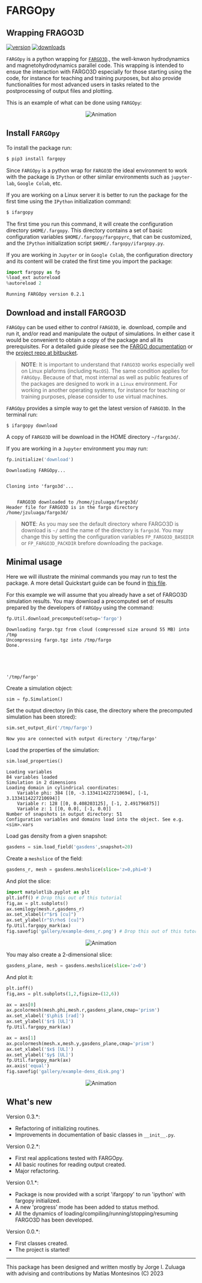 # FARGOpy
## Wrapping FRAGO3D

<!-- This are visual tags that you may add to your package at the beginning with useful information on your package --> 
[![version](https://img.shields.io/pypi/v/fargopy?color=blue)](https://pypi.org/project/fargopy/)
[![downloads](https://img.shields.io/pypi/dw/fargopy)](https://pypi.org/project/fargopy/)

`FARGOpy` is a python wrapping for [`FARGO3D`](https://fargo3d.bitbucket.io/intro.html)., the well-knwon hydrodynamics and magnetohydrodynamics parallel code. This wrapping is intended to ensue the interaction with FARGO3D especially for those starting using the code, for instance for teaching and training purposes, but also provide functionalities for most advanced users in tasks related to the postprocessing of output files and plotting.

This is an example of what can be done using `FARGOpy`:

<p align="center"><img src="https://github.com/seap-udea/fargopy/blob/main/gallery/fargo-animation.gif?raw=true" alt="Animation""/></p>

## Install `FARGOpy` 

To install the package run:

```bash
$ pip3 install fargopy
```

Since `FARGOpy` is a python wrap for `FARGO3D` the ideal environment to work with the package is `IPython` or other similar environments such as `jupyter-lab`, `Google Colab`, etc. 

If you are working on a Linux server it is better to run the package for the first time using the `IPython` initialization command:

```bash
$ ifargopy
```

The first time you run this command, it will create the configuration directory `$HOME/.fargopy`. This directory contains a set of basic configuration variables `$HOME/.fargopy/fargopyrc`, that can be customized, and the `IPython` initialization script `$HOME/.fargopy/ifargopy.py`.

If you are working in `Jupyter` or in `Google Colab`, the configuration directory and its content will be crated the first time you import the package:


```python
import fargopy as fp
%load_ext autoreload
%autoreload 2
```

    Running FARGOpy version 0.2.1


## Download and install FARGO3D

`FARGOpy` can be used either to *control* `FARGO3D`, ie. download, compile and run it, and/or read and manipulate the output of simulations.  In either case it would be convenient to obtain a copy of the package and all its prerequisites. For a detailed guide please see the [FARGO documentation](https://fargo3d.bitbucket.io/index.html) or the [project repo at bitbucket](https://bitbucket.org/fargo3d/public/src/ae0fcdc67bb7c83aed85fc9a4d4a2d5061324597/?at=release%2Fpublic). 

> **NOTE**: It is important to understand that `FARGO3D` works especially well on Linux plaforms (including `MacOS`). The same condition applies for `FARGOpy`. Because of that, most internal as well as public features of the packages are designed to work in a `Linux` environment. For working in another operating systems, for instance for teaching or training purposes, please consider to use virtual machines.

`FARGOpy` provides a simple way to get the latest version of `FARGO3D`. In the terminal run:

 ```shell
$ ifargopy download
```

A copy of `FARGO3D` will be download in the HOME directory `~/fargo3d/`.

If you are working in a `Jupyter` environment you may run:


```python
fp.initialize('download')
```

    Downloading FARGOpy...


    Cloning into 'fargo3d'...


    	FARGO3D downloaded to /home/jzuluaga/fargo3d/
    Header file for FARGO3D is in the fargo directory /home/jzuluaga/fargo3d/


> **NOTE**: As you may see the default directory where FARGO3D is download is `~/` and the name of the directory is `fargo3d`. You may change this by setting the configuration variables `FP_FARGO3D_BASEDIR` or `FP_FARGO3D_PACKDIR` brefore downloading the package.

## Minimal usage

Here we will illustrate the minimal commands you may run to test the package. A more detail Quickstart guide can be found in [this file](). 

For this example we will assume that you already have a set of FARGO3D simulation results. You may download a precomputed set of results prepared by the developers of `FARGOpy` using the command: 


```python
fp.Util.download_precomputed(setup='fargo')
```

    Downloading fargo.tgz from cloud (compressed size around 55 MB) into /tmp
    Uncompressing fargo.tgz into /tmp/fargo
    Done.





    '/tmp/fargo'



Create a simulation object:


```python
sim = fp.Simulation()
```

Set the output directory (in this case, the directory where the precomputed simulation has been stored):


```python
sim.set_output_dir('/tmp/fargo')
```

    Now you are connected with output directory '/tmp/fargo'


Load the properties of the simulation:


```python
sim.load_properties()
```

    Loading variables
    84 variables loaded
    Simulation in 2 dimensions
    Loading domain in cylindrical coordinates:
    	Variable phi: 384 [[0, -3.1334114227210694], [-1, 3.1334114227210694]]
    	Variable r: 128 [[0, 0.408203125], [-1, 2.491796875]]
    	Variable z: 1 [[0, 0.0], [-1, 0.0]]
    Number of snapshots in output directory: 51
    Configuration variables and domains load into the object. See e.g. <sim>.vars


Load gas density from a given snapshot:


```python
gasdens = sim.load_field('gasdens',snapshot=20)
```

Create a `meshslice` of the field:


```python
gasdens_r, mesh = gasdens.meshslice(slice='z=0,phi=0')
```

And plot the slice:


```python
import matplotlib.pyplot as plt
plt.ioff() # Drop this out of this tutorial
fig,ax = plt.subplots()
ax.semilogy(mesh.r,gasdens_r)
ax.set_xlabel(r"$r$ [cu]")
ax.set_ylabel(r"$\rho$ [cu]")
fp.Util.fargopy_mark(ax)
fig.savefig('gallery/example-dens_r.png') # Drop this out of this tutorial
```

<p align="center"><img src="https://github.com/seap-udea/fargopy/blob/main/gallery/example-dens_r.png?raw=true" alt="Animation""/></p>

You may also create a 2-dimensional slice:


```python
gasdens_plane, mesh = gasdens.meshslice(slice='z=0')
```

And plot it:


```python
plt.ioff()
fig,axs = plt.subplots(1,2,figsize=(12,6))

ax = axs[0]
ax.pcolormesh(mesh.phi,mesh.r,gasdens_plane,cmap='prism')
ax.set_xlabel('$\phi$ [rad]')
ax.set_ylabel('$r$ [UL]')
fp.Util.fargopy_mark(ax)

ax = axs[1]
ax.pcolormesh(mesh.x,mesh.y,gasdens_plane,cmap='prism')
ax.set_xlabel('$x$ [UL]')
ax.set_ylabel('$y$ [UL]')
fp.Util.fargopy_mark(ax)
ax.axis('equal')
fig.savefig('gallery/example-dens_disk.png')
```

<p align="center"><img src="https://github.com/seap-udea/fargopy/blob/main/gallery/example-dens_disk.png?raw=true" alt="Animation""/></p>

## What's new

Version 0.3.*:

- Refactoring of initializing routines.
- Improvements in documentation of basic classes in `__init__.py`.

Version 0.2.*:

- First real applications tested with FARGOpy.
- All basic routines for reading output created.
- Major refactoring. 

Version 0.1.*:

- Package is now provided with a script 'ifargopy' to run 'ipython' with fargopy initialized.
- A new 'progress' mode has been added to status method.
- All the dynamics of loading/compiling/running/stoppìng/resuming FARGO3D has been developed.

Version 0.0.*:

- First classes created.
- The project is started!

------------

This package has been designed and written mostly by Jorge I. Zuluaga with advising and contributions by Matías Montesinos (C) 2023

